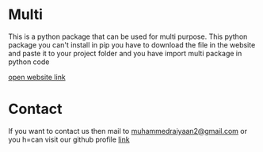 # Multi
This is a python package that can be used for multi purpose. This python package you can't install in pip you have to download the file in the website and paste it to your project folder and you have import multi package in python code

[open website link](https://muhammedraiyaan2.github.io/multi)
# Contact
If you want to contact us then mail to muhammedraiyaan2@gmail.com or you h=can visit our github profile [link](https://github.com/muhammedraiyaan2)